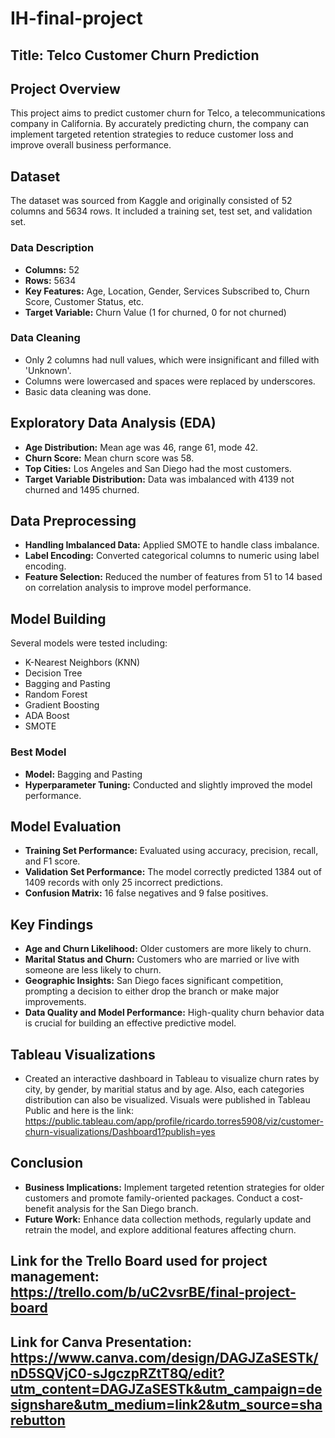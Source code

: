 # IH-final-project
## Title: Telco Customer Churn Prediction

## Project Overview
This project aims to predict customer churn for Telco, a telecommunications company in California. By accurately predicting churn, the company can implement targeted retention strategies to reduce customer loss and improve overall business performance.

## Dataset
The dataset was sourced from Kaggle and originally consisted of 52 columns and 5634 rows. It included a training set, test set, and validation set.

### Data Description
- **Columns:** 52
- **Rows:** 5634
- **Key Features:** Age, Location, Gender, Services Subscribed to, Churn Score, Customer Status, etc.
- **Target Variable:** Churn Value (1 for churned, 0 for not churned)

### Data Cleaning
- Only 2 columns had null values, which were insignificant and filled with 'Unknown'.
- Columns were lowercased and spaces were replaced by underscores.
- Basic data cleaning was done.

## Exploratory Data Analysis (EDA)
- **Age Distribution:** Mean age was 46, range 61, mode 42.
- **Churn Score:** Mean churn score was 58.
- **Top Cities:** Los Angeles and San Diego had the most customers.
- **Target Variable Distribution:** Data was imbalanced with 4139 not churned and 1495 churned.

## Data Preprocessing
- **Handling Imbalanced Data:** Applied SMOTE to handle class imbalance.
- **Label Encoding:** Converted categorical columns to numeric using label encoding.
- **Feature Selection:** Reduced the number of features from 51 to 14 based on correlation analysis to improve model performance.

## Model Building
Several models were tested including:
- K-Nearest Neighbors (KNN)
- Decision Tree
- Bagging and Pasting
- Random Forest
- Gradient Boosting
- ADA Boost
- SMOTE

### Best Model
- **Model:** Bagging and Pasting
- **Hyperparameter Tuning:** Conducted and slightly improved the model performance.

## Model Evaluation
- **Training Set Performance:** Evaluated using accuracy, precision, recall, and F1 score.
- **Validation Set Performance:** The model correctly predicted 1384 out of 1409 records with only 25 incorrect predictions.
- **Confusion Matrix:** 16 false negatives and 9 false positives.

## Key Findings
- **Age and Churn Likelihood:** Older customers are more likely to churn.
- **Marital Status and Churn:** Customers who are married or live with someone are less likely to churn.
- **Geographic Insights:** San Diego faces significant competition, prompting a decision to either drop the branch or make major improvements.
- **Data Quality and Model Performance:** High-quality churn behavior data is crucial for building an effective predictive model.

## Tableau Visualizations
- Created an interactive dashboard in Tableau to visualize churn rates by city, by gender, by maritial status and by age. Also, each categories distribution can also be visualized. Visuals were published in Tableau Public and here is the link: https://public.tableau.com/app/profile/ricardo.torres5908/viz/customer-churn-visualizations/Dashboard1?publish=yes 

## Conclusion
- **Business Implications:** Implement targeted retention strategies for older customers and promote family-oriented packages. Conduct a cost-benefit analysis for the San Diego branch.
- **Future Work:** Enhance data collection methods, regularly update and retrain the model, and explore additional features affecting churn.

## Link for the Trello Board used for project management: https://trello.com/b/uC2vsrBE/final-project-board
## Link for Canva Presentation: https://www.canva.com/design/DAGJZaSESTk/nD5SQVjC0-sJgczpRZtT8Q/edit?utm_content=DAGJZaSESTk&utm_campaign=designshare&utm_medium=link2&utm_source=sharebutton 